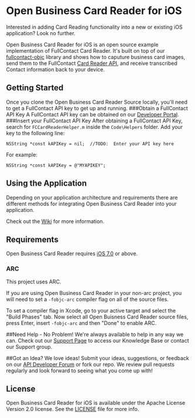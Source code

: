 Open Business Card Reader for iOS
================

Interested in adding Card Reading functionality into a new or existing iOS application? Look no further.

Open Business Card Reader for iOS is an open source example implementation of FullContact Card Reader.  It's built on top of our [fullcontact-objc](https://github.com/fullcontact/fullcontact-objc) library and shows how to caputure business card images, send them to the FullContact [Card Reader API](http://www.fullcontact.com/developer/card-reader-api/), and receive transcribed Contact information back to your device.

## Getting Started
Once you clone the Open Business Card Reader Source locally, you'll need to get a FullContact API key to get up and running.
###Obtain a FullContact API Key
A FullContact API key can be obtained on our [Developer Portal](https://www.fullcontact.com/developer/pricing).
###Insert your FullContact API Key
After obtaining a FullContact API Key, search for `FCCardReaderHelper.m` inside the `Code\Helpers` folder.  Add your key to the following line:

```
NSString *const kAPIKey = nil;  //TODO:  Enter your API key here
```
For example:

```
NSString *const kAPIKey = @"MYAPIKEY";  
```
## Using the Application
Depending on your application architecture and requirements there are different methods for integrating Open Business Card Reader into your application.

Check out the [Wiki](/wiki) for more information.

## Requirements

Open Business Card Reader requires [iOS 7.0](https://developer.apple.com/library/ios/releasenotes/General/WhatsNewIniOS/Articles/iOS7.html#//apple_ref/doc/uid/TP40013162-SW1) or above.

### ARC

This project uses ARC.

If you are using Open Business Card Reader in your non-arc project, you will need to set a `-fobjc-arc` compiler flag on all of the source files. 

To set a compiler flag in Xcode, go to your active target and select the "Build Phases" tab. Now select all Open Buisness Card Reader source files, press Enter, insert `-fobjc-arc` and then "Done" to enable ARC.

##Need Help - No Problem!
We're always available to help in any way we can.  Check out our [Support Page](http://support.fullcontact.com) to access our Knowledge Base or contact our Support group.

##Got an Idea?
We love ideas!  Submit your ideas, suggestions, or feedback on our [API Developer Forum](http://support.fullcontact.com/forums/187136-api-developer-forum) or fork our repo.  We review pull requests regularly and look forward to seeing what you come up with!

## License

Open Business Card Reader for iOS is available under the Apache License Version 2.0 license. See the [LICENSE](LICENSE) file for more info.
